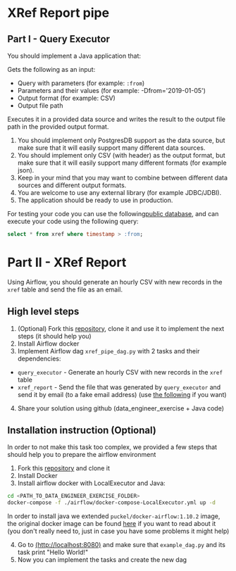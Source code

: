 # XRef Report pipe

## Part I - Query Executor
You should implement a Java application that:
 
Gets the following as an input:
 - Query with parameters (for example: `:from`) 
 - Parameters and their values (for example: -Dfrom='2019-01-05')  
 - Output format (for example: CSV)
 - Output file path
 
Executes it in a provided data source and writes the result to the output file path in the provided output format.
1. You should implement only PostgresDB support as the data source, but make sure that it will easily support many different data sources.
2. You should implement only CSV (with header) as the output format, but make sure that it will easily support many different formats (for example json).
3. Keep in your mind that you may want to combine between different data sources and different output formats.
4. You are welcome to use any external library (for example JDBC/JDBI).
5. The application should be ready to use in production.

For testing your code you can use the following[public database](https://rnacentral.org/help/public-database), and can execute your code using the following query:
```sql
select * from xref where timestamp > :from;
```


# Part II - XRef Report 
Using Airflow, you should generate an hourly CSV with new records in the `xref` table and send the file as an email.

## High level steps
1. (Optional) Fork this [repository](https://fill_me), clone it and use it to implement the next steps (it should help you)
2. Install Airflow docker  
3. Implement Airflow dag `xref_pipe_dag.py` with 2 tasks and their dependencies:
 - `query_executor` - Generate an hourly CSV with new records in the `xref` table
 - `xref_report` - Send the file that was generated by `query_executor` and send it by email (to a fake email address) (use [the following](https://stackoverflow.com/questions/14722556/using-curl-to-send-email) if you want)
4. Share your solution using github (data_engineer_exercise + Java code)

## Installation instruction (Optional)
In order to not make this task too complex, we provided a few steps that should help you to prepare the airflow environment
1. Fork this [repository](https://github.com/rantibi/data_engineer_exercise) and clone it 
2. Install Docker
3. Install airflow docker with LocalExecutor and Java:
```bash
cd <PATH_TO_DATA_ENGINEER_EXERCISE_FOLDER>
docker-compose -f ./airflow/docker-compose-LocalExecutor.yml up -d
```
In order to install java we extended `puckel/docker-airflow:1.10.2` image, the original docker image can be found [here](https://github.com/puckel/docker-airflow) if you want to read about it (you don't really need to, just in case you have some problems it might help)

4. Go to [(http://localhost:8080)](http://localhost:8080) and make sure that `example_dag.py` and its task print "Hello World!"
5. Now you can implement the tasks and create the new dag
